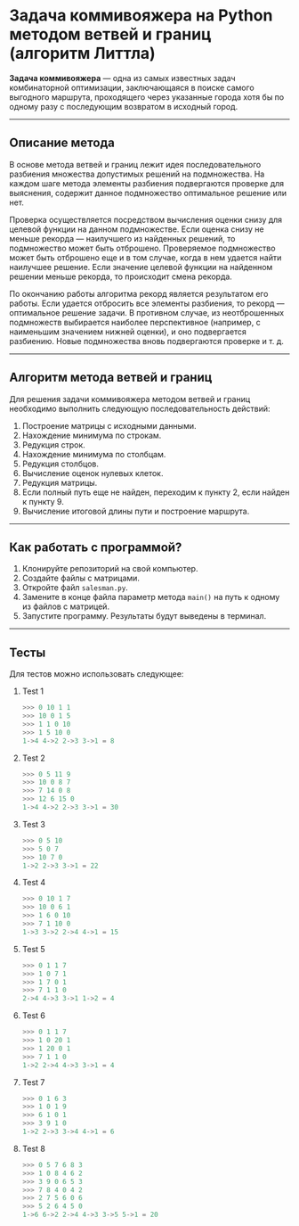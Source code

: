# Задача коммивояжера на Python методом ветвей и границ (алгоритм Литтла)

**Задача коммивояжера** — одна из самых известных задач комбинаторной оптимизации, заключающаяся в поиске самого выгодного маршрута, проходящего через указанные города хотя бы по одному разу с последующим возвратом в исходный город.

---

## Описание метода

В основе метода ветвей и границ лежит идея последовательного разбиения множества допустимых решений на подмножества. На каждом шаге метода элементы разбиения подвергаются проверке для выяснения, содержит данное подмножество оптимальное решение или нет.

Проверка осуществляется посредством вычисления оценки снизу для целевой функции на данном подмножестве. Если оценка снизу не меньше рекорда — наилучшего из найденных решений, то подмножество может быть отброшено. Проверяемое подмножество может быть отброшено еще и в том случае, когда в нем удается найти наилучшее решение. Если значение целевой функции на найденном решении меньше рекорда, то происходит смена рекорда.

По окончанию работы алгоритма рекорд является результатом его работы. Если удается отбросить все элементы разбиения, то рекорд — оптимальное решение задачи. В противном случае, из неотброшенных подмножеств выбирается наиболее перспективное (например, с наименьшим значением нижней оценки), и оно подвергается разбиению. Новые подмножества вновь подвергаются проверке и т. д.

---

## Алгоритм метода ветвей и границ

Для решения задачи коммивояжера методом ветвей и границ необходимо выполнить следующую последовательность действий:

1. Построение матрицы с исходными данными.
2. Нахождение минимума по строкам.
3. Редукция строк.
4. Нахождение минимума по столбцам.
5. Редукция столбцов.
6. Вычисление оценок нулевых клеток.
7. Редукция матрицы.
8. Если полный путь еще не найден, переходим к пункту 2, если найден к пункту 9.
9. Вычисление итоговой длины пути и построение маршрута.

---

## Как работать с программой?

1. Клонируйте репозиторий на свой компьютер.
2. Создайте файлы с матрицами.
3. Откройте файл `salesman.py`.
4. Замените в конце файла параметр метода `main()` на путь к одному из файлов с матрицей.
5. Запустите программу. Результаты будут выведены в терминал.

---

## Тесты

Для тестов можно использовать следующее:

1. Test 1

    ```python
    >>> 0 10 1 1
    >>> 10 0 1 5
    >>> 1 1 0 10
    >>> 1 5 10 0
    1->4 4->2 2->3 3->1 = 8
    ```

1. Test 2

    ```python
    >>> 0 5 11 9
    >>> 10 0 8 7
    >>> 7 14 0 8
    >>> 12 6 15 0
    1->4 4->2 2->3 3->1 = 30
    ```

1. Test 3

    ```python
    >>> 0 5 10
    >>> 5 0 7
    >>> 10 7 0
    1->2 2->3 3->1 = 22
    ```

1. Test 4

    ```python
    >>> 0 10 1 7
    >>> 10 0 6 1
    >>> 1 6 0 10
    >>> 7 1 10 0
    1->3 3->2 2->4 4->1 = 15
    ```

1. Test 5

    ```python
    >>> 0 1 1 7
    >>> 1 0 7 1
    >>> 1 7 0 1
    >>> 7 1 1 0
    2->4 4->3 3->1 1->2 = 4
    ```

1. Test 6

    ```python
    >>> 0 1 1 7
    >>> 1 0 20 1
    >>> 1 20 0 1
    >>> 7 1 1 0
    1->2 2->4 4->3 3->1 = 4
    ```

1. Test 7

    ```python
    >>> 0 1 6 3
    >>> 1 0 1 9
    >>> 6 1 0 1
    >>> 3 9 1 0
    1->2 2->3 3->4 4->1 = 6
    ```

1. Test 8

    ```python
    >>> 0 5 7 6 8 3
    >>> 1 0 8 4 6 2
    >>> 3 9 0 6 5 3
    >>> 7 8 4 0 4 2
    >>> 2 7 5 6 0 6
    >>> 5 2 6 4 5 0
    1->6 6->2 2->4 4->3 3->5 5->1 = 20
    ```
